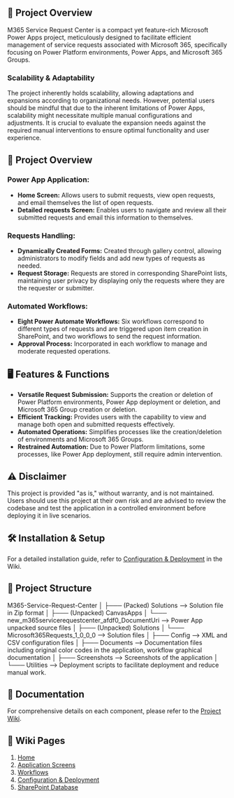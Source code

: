 ## 🌟 **Project Overview**
M365 Service Request Center is a compact yet feature-rich Microsoft Power Apps project, meticulously designed to facilitate efficient management of service requests associated with Microsoft 365, specifically focusing on Power Platform environments, Power Apps, and Microsoft 365 Groups.

### **Scalability & Adaptability**
The project inherently holds scalability, allowing adaptations and expansions according to organizational needs. However, potential users should be mindful that due to the inherent limitations of Power Apps, scalability might necessitate multiple manual configurations and adjustments. It is crucial to evaluate the expansion needs against the required manual interventions to ensure optimal functionality and user experience.

## 🚀 **Project Overview**

### **Power App Application:**
- **Home Screen:** Allows users to submit requests, view open requests, and email themselves the list of open requests.
- **Detailed requests Screen:** Enables users to navigate and review all their submitted requests and email this information to themselves.

### **Requests Handling:**
- **Dynamically Created Forms:** Created through gallery control, allowing administrators to modify fields and add new types of requests as needed.
- **Request Storage:** Requests are stored in corresponding SharePoint lists, maintaining user privacy by displaying only the requests where they are the requester or submitter.

### **Automated Workflows:**
- **Eight Power Automate Workflows:** Six workflows correspond to different types of requests and are triggered upon item creation in SharePoint, and two workflows to send the request information.
- **Approval Process:** Incorporated in each workflow to manage and moderate requested operations.

## 🖥 **Features & Functions**

- **Versatile Request Submission:** Supports the creation or deletion of Power Platform environments, Power App deployment or deletion, and Microsoft 365 Group creation or deletion.
- **Efficient Tracking:** Provides users with the capability to view and manage both open and submitted requests effectively.
- **Automated Operations:** Simplifies processes like the creation/deletion of environments and Microsoft 365 Groups.
- **Restrained Automation:** Due to Power Platform limitations, some processes, like Power App deployment, still require admin intervention.

## ⚠️ **Disclaimer**

This project is provided "as is," without warranty, and is not maintained. Users should use this project at their own risk and are advised to review the codebase and test the application in a controlled environment before deploying it in live scenarios.

## 🛠 **Installation & Setup**

For a detailed installation guide, refer to [Configuration & Deployment](https://github.com/RodnerK/M365-Service-Request-Center/wiki/Configuration-&-Deployment) in the Wiki.

## 📁 **Project Structure**

M365-Service-Request-Center
│
├─── (Packed) Solutions --> Solution file in Zip format
│
├─── (Unpacked) CanvasApps
│ └─── new_m365servicerequestcenter_afdf0_DocumentUri --> Power App unpacked source files
│
├─── (Unpacked) Solutions
│ └─── Microsoft365Requests_1_0_0_0 --> Solution files
│
├─── Config --> XML and CSV configuration files
│
├─── Documents --> Documentation files including original color codes in the application, workflow graphical documentation
│
├─── Screenshots --> Screenshots of the application
│
└─── Utilities --> Deployment scripts to facilitate deployment and reduce manual work.


## 📘 **Documentation**

For comprehensive details on each component, please refer to the [Project Wiki](https://github.com/RodnerK/M365-Service-Request-Center/wiki).

## 📖 **Wiki Pages**

1. [Home](https://github.com/RodnerK/M365-Service-Request-Center/wiki)
2. [Application Screens](https://github.com/RodnerK/M365-Service-Request-Center/wiki/Application-Screens)
3. [Workflows](https://github.com/RodnerK/M365-Service-Request-Center/wiki/Workflows)
4. [Configuration & Deployment](https://github.com/RodnerK/M365-Service-Request-Center/wiki/Configuration-&-Deployment)
5. [SharePoint Database](https://github.com/RodnerK/M365-Service-Request-Center/wiki/SharePoint-Database)